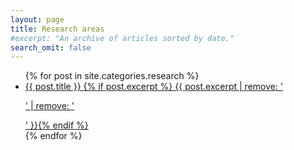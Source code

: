 ```yaml
---
layout: page
title: Research areas
#excerpt: "An archive of articles sorted by date."
search_omit: false
---
```


<ul class="post-list">
{% for post in site.categories.research %} 
  <li><research><a href="{{ site.url }}{{ post.url }}">{{ post.title }} <!--<span class="entry-date"><time datetime="{{ post.date | date_to_xmlschema }}">{{ post.date | date: "%B %d, %Y" }}</time></span>-->{% if post.excerpt %} <span class="excerpt">{{ post.excerpt | remove: '<p>' | remove: '</p>' }}</span>{% endif %}</a></research></li>
{% endfor %}
</ul>
